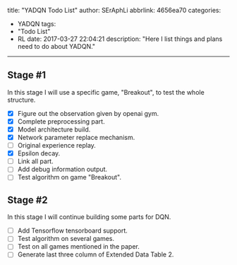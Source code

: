 title: "YADQN Todo List"
author: SErAphLi
abbrlink: 4656ea70
categories:
  - YADQN
tags:
  - "Todo List"
  - RL
date: 2017-03-27 22:04:21
description: "Here I list things and plans need to do about YADQN."
---

## Stage #1

In this stage I will use a specific game, "Breakout", to test the whole structure. 

- [x] Figure out the observation given by openai gym.
- [x] Complete preprocessing part.
- [x] Model architecture build.
- [x] Network parameter replace mechanism.
- [ ] Original experience replay.
- [x] Epsilon decay.
- [ ] Link all part.
- [ ] Add debug information output.
- [ ] Test algorithm on game "Breakout".

## Stage #2

In this stage I will continue building some parts for DQN.

- [ ] Add Tensorflow tensorboard support.
- [ ] Test algorithm on several games.
- [ ] Test on all games mentioned in the paper.
- [ ] Generate last three column of Extended Data Table 2.
